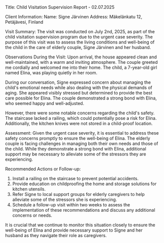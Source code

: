  Title: Child Visitation Supervision Report - 02.07.2025

Client Information:
Name: Signe Järvinen
Address: Mäkelänkatu 12, Petäjävesi, Finland

Visit Summary:
The visit was conducted on July 2nd, 2025, as part of the child visitation supervision program due to the urgent case severity. The purpose of this visit was to assess the living conditions and well-being of the child in the care of elderly couple, Signe Järvinen and her husband.

Observations During the Visit:
Upon arrival, the house appeared clean and well-maintained, with a warm and inviting atmosphere. The couple greeted me cordially and welcomed me into their home. The child, a 7-year-old girl named Elina, was playing quietly in her room.

During our conversation, Signe expressed concern about managing the child's emotional needs while also dealing with the physical demands of aging. She appeared visibly stressed but determined to provide the best care possible for Elina. The couple demonstrated a strong bond with Elina, who seemed happy and well-adjusted.

However, there were some notable concerns regarding the child's safety. The staircase lacked a railing, which could potentially pose a risk for Elina. Additionally, the kitchen knives were not stored in a child-proof location.

Assessment:
Given the urgent case severity, it is essential to address these safety concerns promptly to ensure the well-being of Elina. The elderly couple is facing challenges in managing both their own needs and those of the child. While they demonstrate a strong bond with Elina, additional support may be necessary to alleviate some of the stressors they are experiencing.

Recommended Actions or Follow-up:
1. Install a railing on the staircase to prevent potential accidents.
2. Provide education on childproofing the home and storage solutions for kitchen utensils.
3. Refer Signe to local support groups for elderly caregivers to help alleviate some of the stressors she is experiencing.
4. Schedule a follow-up visit within two weeks to assess the implementation of these recommendations and discuss any additional concerns or needs.

It is crucial that we continue to monitor this situation closely to ensure the well-being of Elina and provide necessary support to Signe and her husband as they navigate their role as caregivers.